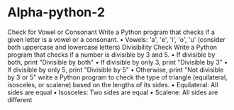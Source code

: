 # Alpha-python-2

Check for Vowel or Consonant
Write a Python program that checks if a given letter is a vowel or a consonant.
• Vowels: 'a', 'e', 'i', 'o', 'u' (consider both uppercase and lowercase letters)
Divisibility Check
Write a Python program that checks if a number is divisible by 3 and 5.
• If divisible by both, print "Divisible by both"
• If divisible by only 3, print "Divisible by 3"
• If divisible by only 5, print "Divisible by 5"
• Otherwise, print "Not divisible by 3 or 5"
write a Python program to check the type of triangle (equilateral, isosceles, or scalene) based on the lengths of its sides.
• Equilateral: All sides are equal
• Isosceles: Two sides are equal
• Scalene: All sides are different
